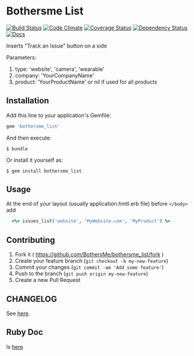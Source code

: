 # Bothersme List
[![Build Status](https://travis-ci.org/BothersMe/bothersme_list.svg?branch=master)](https://travis-ci.org/BothersMe/bothersme_list) [![Code Climate](https://codeclimate.com/github/BothersMe/bothersme_list/badges/gpa.svg)](https://codeclimate.com/github/BothersMe/bothersme_list) [![Coverage Status](https://coveralls.io/repos/BothersMe/bothersme_list/badge.svg)](https://coveralls.io/r/BothersMe/bothersme_list) [![Dependency Status](https://www.versioneye.com/user/projects/5598d2186166340022000087/badge.svg?style=flat)](https://www.versioneye.com/user/projects/5598d2186166340022000087) [![Docs](http://b.repl.ca/v1/yard-docs-blue.png)](http://www.rubydoc.info/github/BothersMe/bothersme_list/master/BothersmeList)

 Inserts "Track an Issue" button on a side

 Parameters:
 1. type: 'website', 'camera', 'wearable'
 2. company: 'YourCompanyName'
 3. product: 'YourProductName' or nil if used for all products


## Installation

Add this line to your application's Gemfile:

```ruby
gem 'bothersme_list'
```

And then execute:

    $ bundle

Or install it yourself as:

    $ gem install bothersme_list

## Usage

At the end of your layout (usually application.hmtl.erb file) before ```</body>``` add
```ruby
  <%= issues_list('website', 'MyWebsite.com', 'MyProduct') %>
```

## Contributing

1. Fork it ( https://github.com/BothersMe/bothersme_list/fork )
2. Create your feature branch (`git checkout -b my-new-feature`)
3. Commit your changes (`git commit -am 'Add some feature'`)
4. Push to the branch (`git push origin my-new-feature`)
5. Create a new Pull Request

## CHANGELOG

See [here](CHANGELOG.md).

## Ruby Doc

Is [here](http://www.rubydoc.info/github/BothersMe/bothersme_list/master/BothersmeList)
